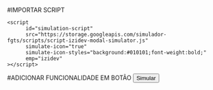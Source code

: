 #IMPORTAR SCRIPT
```
<script
      id="simulation-script"
      src="https://storage.googleapis.com/simulador-fgts/scripts/script-izidev-modal-simulator.js"
      simulate-icon="true"
      simulate-icon-styles="background:#010101;font-weight:bold;"
      emp="izidev"
></script>
```

#ADICIONAR FUNCIONALIDADE EM BOTÃO
<button onclick='openSimulation()' class="btn">Simular</button>